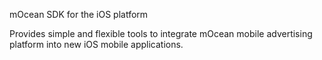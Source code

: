 mOcean SDK for the iOS platform

Provides simple and flexible tools to integrate mOcean mobile advertising platform into new iOS mobile applications.